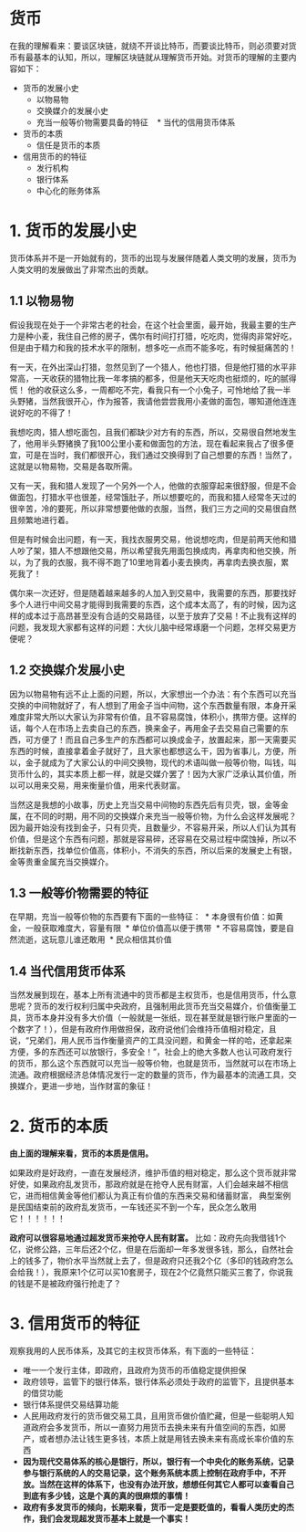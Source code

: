 # 货币
在我的理解看来：要谈区块链，就绕不开谈比特币，而要谈比特币，则必须要对货币有最基本的认知，所以，理解区块链就从理解货币开始。对货币的理解的主要内容如下：
  * 货币的发展小史
    * 以物易物
    * 交换媒介的发展小史
    * 充当一般等价物需要具备的特征
    * 当代的信用货币体系
  * 货币的本质
    * 信任是货币的本质
  * 信用货币的的特征
    * 发行机构
    * 银行体系
    * 中心化的账务体系
    
# 1. 货币的发展小史
货币体系并不是一开始就有的，货币的出现与发展伴随着人类文明的发展，货币为人类文明的发展做出了非常杰出的贡献。

## 1.1 以物易物
假设我现在处于一个非常古老的社会，在这个社会里面，最开始，我最主要的生产力是种小麦，我住自己修的房子，偶尔有时间打打猎，吃吃肉，觉得肉非常好吃，但是由于精力和我的技术水平的限制，想多吃一点而不能多吃，有时候挺痛苦的！

有一天，在外出深山打猎，忽然见到了一个猎人，他也打猎，但是他打猎的水平非常高，一天收获的猎物比我一年孝搞的都多，但是他天天吃肉也挺烦的，吃的腻得慌！
他的收获这么多，一周都吃不完，看我只有一个小兔子，可怜地给了我一半头野猪，当然我很开心，作为报答，我请他尝尝我用小麦做的面包，哪知道他连连说好吃的不得了！

我想吃肉，猎人想吃面包，且我们都缺少对方有的东西，所以，交易很自然地发生了，他用半头野猪换了我100公里小麦和做面包的方法，现在看起来我占了很多便宜，可是在当时，我们都很开心，我们通过交换得到了自己想要的东西！当然了，这就是以物易物，交易是各取所需。

又有一天，我和猎人发现了一个另外一个人，他做的衣服穿起来很舒服，但是不会做面包，打猎水平也很差，经常饿肚子，所以想要吃的，而我和猎人经常冬天过的很辛苦，冷的要死，所以非常想要他做的衣服，当然，我们三方之间的交易很自然且频繁地进行着。

但是有时候会出问题，有一天，我找衣服男交易，他说想吃肉，但是前两天他和猎人吵了架，猎人不想跟他交易，所以希望我先用面包换成肉，再拿肉和他交换，所以，为了我的衣服，我不得不跑了10里地背着小麦去换肉，再拿肉去换衣服，累死我了！

偶尔来一次还好，但是随着越来越多的人加入到交易中，我需要的东西，那要找好多个人进行中间交易才能得到我需要的东西，这个成本太高了，有的时候，因为这样的成本过于高昂甚至没有合适的交易路径，以至于放弃了交易！不止我有这样的问题，我发现大家都有这样的问题：大伙儿脑中经常琢磨一个问题，怎样交易更方便呢？

## 1.2 交换媒介发展小史
因为以物易物有远不止上面的问题，所以，大家想出一个办法：有个东西可以充当交换的中间物就好了，有人想到了用金子当中间物，这个东西数量有限，本身开采难度非常大所以大家认为非常有价值，且不容易腐蚀，体积小，携带方便。这样的话，每个人在市场上去卖自己的东西，换来金子，再用金子去交易自己需要的东西，可方便了！而且自己多生产的东西都可以换成金子，放置起来，那一天需要买东西的时候，直接拿着金子就好了，且大家也都想这么干，因为省事儿，方便，所以，金子就成为了大家公认的中间交换物，现代的术语叫做一般等价物，叫钱，叫货币什么的，其实本质上都一样，就是交媒介罢了！因为大家广泛承认其价值，所以可以用来交易，用来衡量价值，用来代表财富。

当然这是我想的小故事，历史上充当交易中间物的东西先后有贝壳，银，金等金属，在不同的时期，用不同的交换媒介来充当一般等价物，为什么会这样发展呢？因为最开始没有找到金子，只有贝壳，且数量少，不容易开采，所以人们认为其有价值，但是这个东西有问题，那就是容易碎，还容易在交易过程中腐蚀掉，所以不断找新东西，找单位价值高，体积小，不消失的东西，所以后来的发展史上有银，金等贵重金属充当交换媒介。

## 1.3 一般等价物需要的特征
在早期，充当一般等价物的东西要有下面的一些特征：
  * 本身很有价值：如黄金，一般获取难度大，容量有限
  * 单位价值高以便于携带
  * 不容易腐蚀，要是自然流逝，这玩意儿谁还敢用
  * 民众相信其价值

## 1.4 当代信用货币体系
当然发展到现在，基本上所有流通中的货币都是主权货币，也是信用货币，什么意思呢？货币的发行权利归属中央政府，且强制用此货币充当交易媒介，价值衡量工具，货币本身并没有多大价值（一般就是一张纸，现在甚至就是银行账户里面的一个数字了！），但是有政府作用做担保，政府说他们会维持币值相对稳定，且说，“兄弟们，用人民币当作衡量资产的工具没问题，和黄金一样的哈，还拿起来方便，多的东西还可以放银行，多安全！”，社会上的绝大多数人也认可政府发行的货币，那么这个东西就可以充当一般等价物，也就是货币，当然就可以在市场上流通。政府根据经济总体情况发行一定的数量的货币，作为最基本的流通工具，交换媒介，更进一步地，当作财富的象征！


# 2. 货币的本质
**由上面的理解来看，货币的本质是信用。**

如果政府是好政府，一直在发展经济，维护币值的相对稳定，那么这个货币就非常好使，如果政府乱发货币，那政府就是在抢夺人民有财富，人们会越来越不相信它，进而相信黄金等他们都认为真正有价值的东西来交易和储蓄财富， 典型案例是民国结束前的政府乱发货币，一车钱还买不到一个车，民众怎么敢用它！！！！！！

__政府可以很容易地通过超发货币来抢夺人民有财富。__ 比如：政府先向我借钱1个亿，说修公路，三年后还2个亿，但是在后面却一年多发很多钱，那么，自然社会上的钱多了，物价水平当然就上去了，但是政府只还我2个亿（多印的钱政府怎么会给我！），我原来1个亿可以买10套房子，现在2个亿竟然只能买三套了，你说我的钱是不是被政府强行抢走了？

# 3. 信用货币的特征
观察我用的人民币体系，及其它的主权货币体系，有下面的一些特征：
  * 唯一一个发行主体，即政府，且政府为货币的币值稳定提供担保
  * 政府领导，监管下的银行体系，银行体系必须处于政府的监管下，且提供基本的借贷功能
  * 银行体系提供交易结算功能
  * 人民用政府发行的货币做交易工具，且用货币做价值贮藏，但是一些聪明人知道政府会多发货币，所以一直努力用货币去换未来有升值空间的东西，如房产，或者想办法让钱生更多钱，本质上就是用钱去换未来有高成长率价值的东西
  * **因为现代交易体系的核心是银行，所以，银行有一个中央化的账务系统，记录参与银行系统的人的交易记录，这个账务系统本质上控制在政府手中，不开放。当然在这样的体系下，也没有办法开放，想想任何其它人都可以查看自己到底有多少钱，这是个真的真的很麻烦的事情！**
  * **政府有多发货币的倾向，长期来看，货币一定是要贬值的，看看人类历史的杰作，我们会发现超发货币基本上就是一个事实！**









